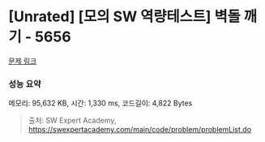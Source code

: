 # [Unrated] [모의 SW 역량테스트] 벽돌 깨기 - 5656 

[문제 링크](https://swexpertacademy.com/main/code/problem/problemDetail.do?contestProbId=AWXRQm6qfL0DFAUo) 

### 성능 요약

메모리: 95,632 KB, 시간: 1,330 ms, 코드길이: 4,822 Bytes



> 출처: SW Expert Academy, https://swexpertacademy.com/main/code/problem/problemList.do